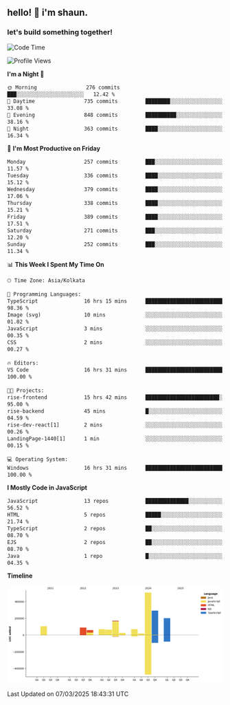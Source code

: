 ## hello! 👋 i'm shaun. 
### let's build something together!
<!--START_SECTION:waka-->
![Code Time](http://img.shields.io/badge/Code%20Time-35%20hrs%2050%20mins-blue)

![Profile Views](http://img.shields.io/badge/Profile%20Views-0-blue)

**I'm a Night 🦉** 

```text
🌞 Morning                276 commits         ███░░░░░░░░░░░░░░░░░░░░░░   12.42 % 
🌆 Daytime                735 commits         ████████░░░░░░░░░░░░░░░░░   33.08 % 
🌃 Evening                848 commits         ██████████░░░░░░░░░░░░░░░   38.16 % 
🌙 Night                  363 commits         ████░░░░░░░░░░░░░░░░░░░░░   16.34 % 
```
📅 **I'm Most Productive on Friday** 

```text
Monday                   257 commits         ███░░░░░░░░░░░░░░░░░░░░░░   11.57 % 
Tuesday                  336 commits         ████░░░░░░░░░░░░░░░░░░░░░   15.12 % 
Wednesday                379 commits         ████░░░░░░░░░░░░░░░░░░░░░   17.06 % 
Thursday                 338 commits         ████░░░░░░░░░░░░░░░░░░░░░   15.21 % 
Friday                   389 commits         ████░░░░░░░░░░░░░░░░░░░░░   17.51 % 
Saturday                 271 commits         ███░░░░░░░░░░░░░░░░░░░░░░   12.20 % 
Sunday                   252 commits         ███░░░░░░░░░░░░░░░░░░░░░░   11.34 % 
```


📊 **This Week I Spent My Time On** 

```text
🕑︎ Time Zone: Asia/Kolkata

💬 Programming Languages: 
TypeScript               16 hrs 15 mins      █████████████████████████   98.36 % 
Image (svg)              10 mins             ░░░░░░░░░░░░░░░░░░░░░░░░░   01.02 % 
JavaScript               3 mins              ░░░░░░░░░░░░░░░░░░░░░░░░░   00.35 % 
CSS                      2 mins              ░░░░░░░░░░░░░░░░░░░░░░░░░   00.27 % 

🔥 Editors: 
VS Code                  16 hrs 31 mins      █████████████████████████   100.00 % 

🐱‍💻 Projects: 
rise-frontend            15 hrs 42 mins      ████████████████████████░   95.00 % 
rise-backend             45 mins             █░░░░░░░░░░░░░░░░░░░░░░░░   04.59 % 
rise-dev-react[1]        2 mins              ░░░░░░░░░░░░░░░░░░░░░░░░░   00.26 % 
LandingPage-1440[1]      1 min               ░░░░░░░░░░░░░░░░░░░░░░░░░   00.15 % 

💻 Operating System: 
Windows                  16 hrs 31 mins      █████████████████████████   100.00 % 
```

**I Mostly Code in JavaScript** 

```text
JavaScript               13 repos            ██████████████░░░░░░░░░░░   56.52 % 
HTML                     5 repos             █████░░░░░░░░░░░░░░░░░░░░   21.74 % 
TypeScript               2 repos             ██░░░░░░░░░░░░░░░░░░░░░░░   08.70 % 
EJS                      2 repos             ██░░░░░░░░░░░░░░░░░░░░░░░   08.70 % 
Java                     1 repo              █░░░░░░░░░░░░░░░░░░░░░░░░   04.35 % 
```



**Timeline**

![Lines of Code chart](https://raw.githubusercontent.com/ShaunDaniel/ShaunDaniel/main/assets/bar_graph.png)


 Last Updated on 07/03/2025 18:43:31 UTC
<!--END_SECTION:waka-->
